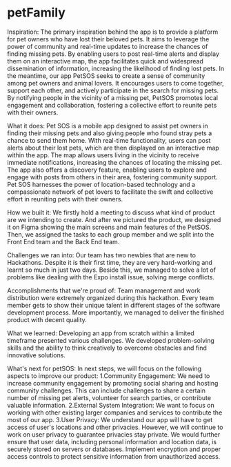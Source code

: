# petFamily
Inspiration:
The primary inspiration behind the app is to provide a platform for pet owners who have lost their beloved pets. It aims to leverage the power of community and real-time updates to increase the chances of finding missing pets. By enabling users to post real-time alerts and display them on an interactive map, the app facilitates quick and widespread dissemination of information, increasing the likelihood of finding lost pets. In the meantime, our app PetSOS seeks to create a sense of community among pet owners and animal lovers. It encourages users to come together, support each other, and actively participate in the search for missing pets. By notifying people in the vicinity of a missing pet, PetSOS promotes local engagement and collaboration, fostering a collective effort to reunite pets with their owners.

What it does:
Pet SOS is a mobile app designed to assist pet owners in finding their missing pets and also giving people who found stray pets a chance to send them home. With real-time functionality, users can post alerts about their lost pets, which are then displayed on an interactive map within the app. The map allows users living in the vicinity to receive immediate notifications, increasing the chances of locating the missing pet. The app also offers a discovery feature, enabling users to explore and engage with posts from others in their area, fostering community support. Pet SOS harnesses the power of location-based technology and a compassionate network of pet lovers to facilitate the swift and collective effort in reuniting pets with their owners.

How we built it:
We firstly hold a meeting to discuss what kind of product are we intending to create. And after we pictured the product, we designed it on Figma showing the main screens and main features of the PetSOS. Then, we assigned the tasks to each group member and we split into the Front End team and the Back End team.

Challenges we ran into:
Our team has two newbies that are new to Hackathons. Despite it is their first time, they are very hard-working and learnt so much in just two days. Beside this, we managed to solve a lot of problems like dealing with the Expo install issue, solving merge conflicts.

Accomplishments that we're proud of:
Team management and work distribution were extremely organized during this hackathon. Every team member gets to show their unique talent in different stages of the software development process. More importantly, we managed to deliver the finished product with decent quality.

What we learned:
Developing an app from scratch within a limited timeframe presented various challenges. We developed problem-solving skills and the ability to think creatively to overcome obstacles and find innovative solutions.

What's next for petSOS:
In next steps, we will focus on the following aspects to improve our product:
1.Community Engagement: We need to increase community engagement by promoting social sharing and hosting community challenges. This can include challenges to share a certain number of missing pet alerts, volunteer for search parties, or contribute valuable information.
2.External System Integration: We want to focus on working with other existing larger companies and services to contribute the most of our app.
3.User Privacy: We understand our app will have to get access of user's locations and other privacies. However, we will continue to work on user privacy to guarantee privacies stay private. We would further ensure that user data, including personal information and location data, is securely stored on servers or databases. Implement encryption and proper access controls to protect sensitive information from unauthorized access.